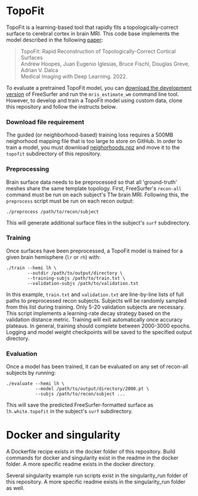 # TopoFit

TopoFit is a learning-based tool that rapidly fits a topologically-correct surface to cerebral cortex in brain MRI. This code base implements the model described in the following [paper](https://openreview.net/forum?id=-JiHeZNDY3a):

> TopoFit: Rapid Reconstruction of Topologically-Correct Cortical Surfaces<br>
> Andrew Hoopes, Juan Eugenio Iglesias, Bruce Fischl, Douglas Greve, Adrian V. Dalca<br>
> Medical Imaging with Deep Learning. 2022.<br>

To evaluate a pretrained TopoFit model, you can [download the development version](https://surfer.nmr.mgh.harvard.edu/fswiki/DownloadAndInstall) of FreeSurfer and run the `mris_estimate_wm` command line tool. However, to develop and train a TopoFit model using custom data, clone this repository and follow the instructs below.

### Download file requirement

The guided (or neighborhood-based) training loss requires a 500MB neighorhood mapping file that is too large to store on GitHub. In order to train a model, you must download [neighorhoods.npz](https://surfer.nmr.mgh.harvard.edu/ftp/data/topofit/neighborhoods.npz) and move it to the `topofit` subdirectory of this repository.

### Preprocessing

Brain surface data needs to be preprocessed so that all 'ground-truth' meshes share the same template topology. First, FreeSurfer's `recon-all` command must be run on each subject's T1w brain MRI. Following this, the `preprocess` script must be run on each recon output:

```
./preprocess /path/to/recon/subject
```

This will generate additional surface files in the subject's `surf` subdirectory.

### Training

Once surfaces have been preprocessed, a TopoFit model is trained for a given brain hemisphere (`lr` or `rh`) with:

```
./train --hemi lh \
        --outdir /path/to/output/directory \
        --training-subjs /path/to/train.txt \
        --validation-subjs /path/to/validation.txt
```

In this example, `train.txt` and `validation.txt` are line-by-line lists of full paths to preprocessed recon subjects. Subjects will be randomly sampled from this list during training. Only 5-20 validation subjects are necessary. This script implements a learning-rate decay strategy based on the validation distance metric. Training will exit automatically once accuracy plateaus. In general, training should complete between 2000-3000 epochs. Logging and model weight checkpoints will be saved to the specified output directory.

### Evaluation

Once a model has been trained, it can be evaluated on any set of recon-all subjects by running:

```
./evaluate --hemi lh \
           --model /path/to/output/directory/2000.pt \
           --subjs /path/to/recon/subject ...
```

This will save the predicted FreeSurfer-formatted surface as `lh.white.topofit` in the subject's `surf` subdirectory.

# Docker and singularity
A Dockerfile recipe exists in the docker folder of this repository. Build commands for docker and singularity exist in the readme in the docker folder. A more specific readme exists in the docker directory.

Several singularity example run scripts exist in the singularity_run folder of this repository. A more specific readme exists in the singularity_run folder as well. 
